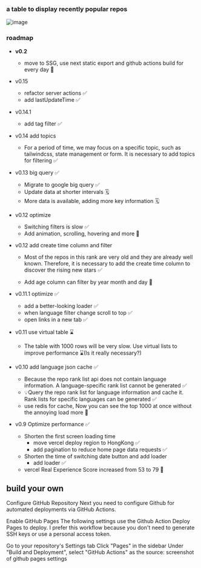 ### a table to display recently popular repos

![image](https://github.com/yanggggjie/rising-repo/blob/main/example/example.png)

### roadmap
- **v0.2**
  - move to SSG, use next static export and github actions build for every day 🚧


- v0.15
  - refactor server actions ✅
  - add lastUpdateTime ✅


- v0.14.1
  - add tag filter ✅


- v0.14 add topics
  - For a period of time, we may focus on a specific topic, such as tailwindcss, state management or form. It is necessary to add topics for filtering ✅



- v0.13   big query ✅

  - Migrate to google big query  ✅
  - Update data at shorter intervals 🗓️
  - More data is available, adding more key information 🗓️



- v0.12 optimize

  - Switching filters is slow  ✅
  - Add animation, scrolling, hovering and more 🚧



- v0.12 add create time column and filter

  - Most of the repos in this rank are very old and they are already well known. Therefore, it is necessary to add the create time column to discover the rising new stars ✅

  - Add age column can filter by  year month and day 🎂



- v0.11.1 optimize ✅

  - add a better-looking loader ✅
  - when language filter change scroll to top ✅
  - open links  in a new tab ✅



- v0.11 use virtual table ⌛️

  - The table with 1000 rows will be very slow. Use virtual lists to improve performance ⌛️(Is it really necessary?)



- v0.10 add language json cache ✅

  - Because the repo rank list api does not contain language information. A language-specific rank list cannot be generated ✅
  - 💡Query the repo rank list for language information and cache it. Rank lists for specific languages can be generated ✅
  - use redis for cache, Now you can see the top 1000 at once without the annoying load more  🤯



- v0.9 Optimize performance ✅
  - Shorten the first screen loading time
    - move vercel deploy region to HongKong ✅
    - add pagination to reduce home page data requests ✅
  - Shorten the time of switching date button and add loader
    - add loader ✅
  - vercel Real Experience Score increased from 53 to 79 🚀


## build your own

Configure GitHub Repository
Next you need to configure Github for automated deployments via GitHub Actions.

Enable GitHub Pages
The following settings use the Github Action Deploy Pages to deploy. I prefer this workflow because you don't need to generate SSH keys or use a personal access token.

Go to your repository's Settings tab
Click "Pages" in the sidebar
Under "Build and Deployment", select "GitHub Actions" as the source:
screenshot of github pages settings

[](https://private-user-images.githubusercontent.com/200280/246856949-a5f757c3-f515-4ca2-aadf-d2979c2c3bf5.png?jwt=eyJhbGciOiJIUzI1NiIsInR5cCI6IkpXVCJ9.eyJpc3MiOiJnaXRodWIuY29tIiwiYXVkIjoicmF3LmdpdGh1YnVzZXJjb250ZW50LmNvbSIsImtleSI6ImtleTUiLCJleHAiOjE3MTAwODEzMDAsIm5iZiI6MTcxMDA4MTAwMCwicGF0aCI6Ii8yMDAyODAvMjQ2ODU2OTQ5LWE1Zjc1N2MzLWY1MTUtNGNhMi1hYWRmLWQyOTc5YzJjM2JmNS5wbmc_WC1BbXotQWxnb3JpdGhtPUFXUzQtSE1BQy1TSEEyNTYmWC1BbXotQ3JlZGVudGlhbD1BS0lBVkNPRFlMU0E1M1BRSzRaQSUyRjIwMjQwMzEwJTJGdXMtZWFzdC0xJTJGczMlMkZhd3M0X3JlcXVlc3QmWC1BbXotRGF0ZT0yMDI0MDMxMFQxNDMwMDBaJlgtQW16LUV4cGlyZXM9MzAwJlgtQW16LVNpZ25hdHVyZT01Y2U0NjIwMmQwOWVkOWVkMWNjYWFkYzZhMjNiNDFmMWIyNTc4ODBlZjhhMzhhZDlkYzljYTQ4MTRjMDM1YTc0JlgtQW16LVNpZ25lZEhlYWRlcnM9aG9zdCZhY3Rvcl9pZD0wJmtleV9pZD0wJnJlcG9faWQ9MCJ9.Vla1Do1DC9XeFjOTmcZqvo3yFDatknKJQQctM04_QCs)
